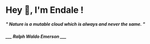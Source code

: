 <h1 title="head"> Hey 👋, I'm Endale !</h1>

**<h5><i>" Nature is a mutable cloud which is always and never the same. "</i></h5>**

*<b>___ Ralph Waldo Emerson ___</b>*
